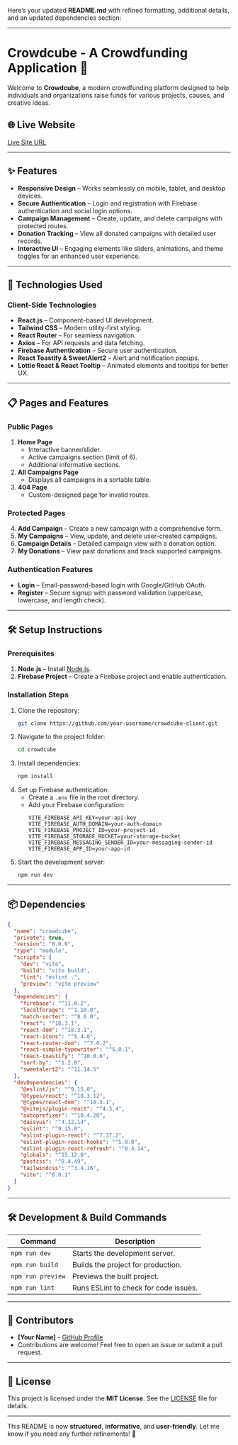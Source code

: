 Here’s your updated **README.md** with refined formatting, additional details, and an updated dependencies section:

---

# **Crowdcube - A Crowdfunding Application 🌟**  

Welcome to **Crowdcube**, a modern crowdfunding platform designed to help individuals and organizations raise funds for various projects, causes, and creative ideas.  

## 🌐 Live Website  
[Live Site URL](https://your-live-site-url.com)  

---

## ✨ Features  

- **Responsive Design** – Works seamlessly on mobile, tablet, and desktop devices.  
- **Secure Authentication** – Login and registration with Firebase authentication and social login options.  
- **Campaign Management** – Create, update, and delete campaigns with protected routes.  
- **Donation Tracking** – View all donated campaigns with detailed user records.  
- **Interactive UI** – Engaging elements like sliders, animations, and theme toggles for an enhanced user experience.  

---

## 🚀 Technologies Used  

### **Client-Side Technologies**  
- **React.js** – Component-based UI development.  
- **Tailwind CSS** – Modern utility-first styling.  
- **React Router** – For seamless navigation.  
- **Axios** – For API requests and data fetching.  
- **Firebase Authentication** – Secure user authentication.  
- **React Toastify & SweetAlert2** – Alert and notification popups.  
- **Lottie React & React Tooltip** – Animated elements and tooltips for better UX.  

---

## 📋 Pages and Features  

### **Public Pages**  
1. **Home Page**  
   - Interactive banner/slider.  
   - Active campaigns section (limit of 6).  
   - Additional informative sections.  
2. **All Campaigns Page**  
   - Displays all campaigns in a sortable table.  
3. **404 Page**  
   - Custom-designed page for invalid routes.  

### **Protected Pages**  
4. **Add Campaign** – Create a new campaign with a comprehensive form.  
5. **My Campaigns** – View, update, and delete user-created campaigns.  
6. **Campaign Details** – Detailed campaign view with a donation option.  
7. **My Donations** – View past donations and track supported campaigns.  

### **Authentication Features**  
- **Login** – Email-password-based login with Google/GitHub OAuth.  
- **Register** – Secure signup with password validation (uppercase, lowercase, and length check).  

---

## 🛠️ Setup Instructions  

### **Prerequisites**  
1. **Node.js** – Install [Node.js](https://nodejs.org/).  
2. **Firebase Project** – Create a Firebase project and enable authentication.  

### **Installation Steps**  
1. Clone the repository:  
   ```bash
   git clone https://github.com/your-username/crowdcube-client.git
   ```
2. Navigate to the project folder:  
   ```bash
   cd crowdcube
   ```
3. Install dependencies:  
   ```bash
   npm install
   ```
4. Set up Firebase authentication:  
   - Create a `.env` file in the root directory.  
   - Add your Firebase configuration:  
     ```env
     VITE_FIREBASE_API_KEY=your-api-key
     VITE_FIREBASE_AUTH_DOMAIN=your-auth-domain
     VITE_FIREBASE_PROJECT_ID=your-project-id
     VITE_FIREBASE_STORAGE_BUCKET=your-storage-bucket
     VITE_FIREBASE_MESSAGING_SENDER_ID=your-messaging-sender-id
     VITE_FIREBASE_APP_ID=your-app-id
     ```
5. Start the development server:  
   ```bash
   npm run dev
   ```

---

## 📦 Dependencies  

```json
{
  "name": "crowdcube",
  "private": true,
  "version": "0.0.0",
  "type": "module",
  "scripts": {
    "dev": "vite",
    "build": "vite build",
    "lint": "eslint .",
    "preview": "vite preview"
  },
  "dependencies": {
    "firebase": "^11.0.2",
    "localforage": "^1.10.0",
    "match-sorter": "^8.0.0",
    "react": "^18.3.1",
    "react-dom": "^18.3.1",
    "react-icons": "^5.4.0",
    "react-router-dom": "^7.0.2",
    "react-simple-typewriter": "^5.0.1",
    "react-toastify": "^10.0.6",
    "sort-by": "^1.2.0",
    "sweetalert2": "^11.14.5"
  },
  "devDependencies": {
    "@eslint/js": "^9.15.0",
    "@types/react": "^18.3.12",
    "@types/react-dom": "^18.3.1",
    "@vitejs/plugin-react": "^4.3.4",
    "autoprefixer": "^10.4.20",
    "daisyui": "^4.12.14",
    "eslint": "^9.15.0",
    "eslint-plugin-react": "^7.37.2",
    "eslint-plugin-react-hooks": "^5.0.0",
    "eslint-plugin-react-refresh": "^0.4.14",
    "globals": "^15.12.0",
    "postcss": "^8.4.49",
    "tailwindcss": "^3.4.16",
    "vite": "^6.0.1"
  }
}
```

---

## 🛠️ Development & Build Commands  

| Command           | Description                            |
|------------------|--------------------------------|
| `npm run dev`    | Starts the development server. |
| `npm run build`  | Builds the project for production. |
| `npm run preview` | Previews the built project. |
| `npm run lint`   | Runs ESLint to check for code issues. |

---

## 🤝 Contributors  

- **[Your Name]** - [GitHub Profile](https://github.com/your-username)  
- Contributions are welcome! Feel free to open an issue or submit a pull request.  

---

## 📜 License  

This project is licensed under the **MIT License**. See the [LICENSE](./LICENSE) file for details.  

---

This README is now **structured**, **informative**, and **user-friendly**. Let me know if you need any further refinements! 🚀
